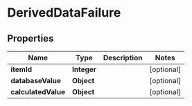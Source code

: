 
# DerivedDataFailure

## Properties
Name | Type | Description | Notes
------------ | ------------- | ------------- | -------------
**itemId** | **Integer** |  |  [optional]
**databaseValue** | **Object** |  |  [optional]
**calculatedValue** | **Object** |  |  [optional]



